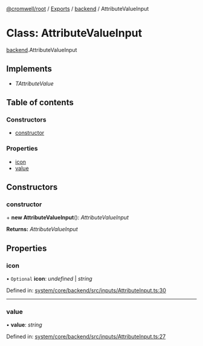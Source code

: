 [@cromwell/root](../README.md) / [Exports](../modules.md) / [backend](../modules/backend.md) / AttributeValueInput

# Class: AttributeValueInput

[backend](../modules/backend.md).AttributeValueInput

## Implements

* *TAttributeValue*

## Table of contents

### Constructors

- [constructor](backend.attributevalueinput.md#constructor)

### Properties

- [icon](backend.attributevalueinput.md#icon)
- [value](backend.attributevalueinput.md#value)

## Constructors

### constructor

\+ **new AttributeValueInput**(): *AttributeValueInput*

**Returns:** *AttributeValueInput*

## Properties

### icon

• `Optional` **icon**: *undefined* \| *string*

Defined in: [system/core/backend/src/inputs/AttributeInput.ts:30](https://github.com/CromwellCMS/Cromwell/blob/4b5f538/system/core/backend/src/inputs/AttributeInput.ts#L30)

___

### value

• **value**: *string*

Defined in: [system/core/backend/src/inputs/AttributeInput.ts:27](https://github.com/CromwellCMS/Cromwell/blob/4b5f538/system/core/backend/src/inputs/AttributeInput.ts#L27)
